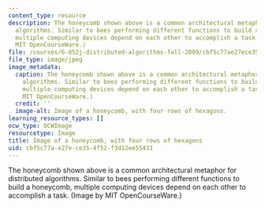 ```yaml
---
content_type: resource
description: The honeycomb shown above is a common architectural metaphor for distributed
  algorithms. Similar to bees performing different functions to build a honeycomb,
  multiple computing devices depend on each other to accomplish a task. (Image by
  MIT OpenCourseWare.)
file: /courses/6-852j-distributed-algorithms-fall-2009/cbf5c77ae27ece354f52f3d12ee55431_6-852jf09.jpg
file_type: image/jpeg
image_metadata:
  caption: The honeycomb shown above is a common architectural metaphor for distributed
    algorithms. Similar to bees performing different functions to build a honeycomb,
    multiple computing devices depend on each other to accomplish a task. (Image by
    MIT OpenCourseWare.)
  credit: ''
  image-alt: Image of a honeycomb, with four rows of hexagons.
learning_resource_types: []
ocw_type: OCWImage
resourcetype: Image
title: Image of a honeycomb, with four rows of hexagons
uid: cbf5c77a-e27e-ce35-4f52-f3d12ee55431
---
```

The honeycomb shown above is a common architectural metaphor for distributed algorithms. Similar to bees performing different functions to build a honeycomb, multiple computing devices depend on each other to accomplish a task. (Image by MIT OpenCourseWare.)

